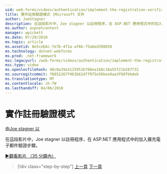 ```yaml
---
uid: web-forms/videos/authentication/implement-the-registration-verification-pattern
title: 實作註冊驗證模式 |Microsoft 文件
author: JoeStagner
description: 在這段影片中，Joe stagner 以註冊程序，在 ASP.NET 應用程式中的加入擴充電子郵件驗證步驟。
ms.author: aspnetcontent
manager: wpickett
ms.date: 07/29/2010
ms.topic: article
ms.assetid: 8e5cebbc-7e7b-4f1a-af6b-75a6ed398030
ms.technology: dotnet-webforms
ms.prod: .net-framework
msc.legacyurl: /web-forms/videos/authentication/implement-the-registration-verification-pattern
msc.type: video
ms.openlocfilehash: 98c0a39a3125951b768ea1b0c18a55f21b287f32
ms.sourcegitcommit: f8852267f463b62d7f975e56bea9aa3f68fbbdeb
ms.translationtype: MT
ms.contentlocale: zh-TW
ms.lasthandoff: 04/06/2018
---
```

<a name="implement-the-registration-verification-pattern"></a>實作註冊驗證模式
====================
由[Joe stagner 以](https://github.com/JoeStagner)

在這段影片中，Joe stagner 以註冊程序，在 ASP.NET 應用程式中的加入擴充電子郵件驗證步驟。

[&#9654;觀看影片 （35 分鐘內）](https://channel9.msdn.com/Blogs/ASP-NET-Site-Videos/implement-the-registration-verification-pattern)

> [!div class="step-by-step"]
> [上一頁](logging-users-into-your-membership-system.md)
> [下一頁](simple-web-service-authentication.md)
